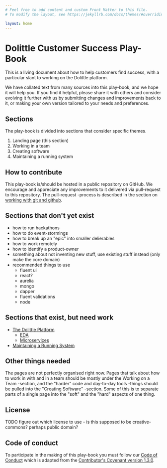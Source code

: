 ```yaml
---
# Feel free to add content and custom Front Matter to this file.
# To modify the layout, see https://jekyllrb.com/docs/themes/#overriding-theme-defaults

layout: home
---
```

# Dolittle Customer Success Play-Book
This is a living document about how to help customers find success, with a particular slant to working on the Dolittle
platform.

We have collated text from many sources into this play-book, and we hope it will help you. If you find it helpful, please
share it with others and consider evolving it further with us by submitting changes and improvements back to it, or
making your own version tailored to your needs and preferences.

## Sections

The play-book is divided into sections that consider specific themes.
1. Landing page (this section)
2. Working in a team
3. Creating software
4. Maintaining a running system

## How to contribute

This play-book is/should be hosted in a public repository on GitHub. We encourage and appreciate any improvements to it
delivered via pull-request to this repository. The pull-request -process is described in the section on [working with git
and github](add-link-here).

## Sections that don't yet exist
- how to run hackathons
- how to do event-stormings
- how to break up an "epic" into smaller delierables
- how to work remotely
- how to identify a product-owner
- something about not inventing new stuff, use existing stuff instead (only make the core domain)
- recommended things to use
  - fluent ui
  - react?
  - aurelia
  - mongo
  - dapper
  - fluent validations
  - node

## Sections that exist, but need work
- [The Dolittle Platform](docs/02_Creating_Software/03_The_Dolittle_Platform/index)
  - [EDA](docs/02_Creating_Software/03_The_Dolittle_Platform/EDA)
  - [Microservices](docs/02_Creating_Software/03_The_Dolittle_Platform/Microservices)
- [Maintaining a Running System](docs/03_maintaining_a_running_system/index)

## Other things needed
The pages are not perfectly organised right now. Pages that talk about how to work in with and in a team
should be mostly under the Working on a Team -section, and the "harder" code and day-to-day tools -things
should be pulled into the "Creating Software" -section. Some of this is to separate parts of a single
page into the "soft" and the "hard" aspects of one thing.

## License
TODO figure out which license to use - is this supposed to be creative-commons? perhaps public domain?

## Code of conduct
To participate in the making of this play-book you must follow our [Code of Conduct](CodeOfConduct) which is adapted
from the [Contributor's Covenant version 1.3.0](https://www.contributor-covenant.org/version/1/3/0/code-of-conduct.html).